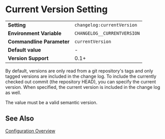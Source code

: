<!--
  <auto-generated>
    The contents of this file were generated by a tool.
    Any changes to this file will be overwritten.
    To change the content of this file, edit 'current-version.md.scriban'
  </auto-generated>
-->
# Current Version Setting

<table>
    <tr>
        <td><b>Setting</b></td>
        <td><code>changelog:currentVersion</code></td>
    </tr>
    <tr>
        <td><b>Environment Variable</b></td>
        <td><code>CHANGELOG__CURRENTVERSION</code></td>
    </tr>
    <tr>
        <td><b>Commandline Parameter</b></td>
        <td>
            <code>currentVersion</code>
        </td>
    </tr>
    <tr>
        <td><b>Default value</b></td>
        <td>
            -
        </td>
    </tr>
    <tr>
        <td><b>Version Support</b></td>
        <td>0.1+</td>
    </tr>
</table>

By default, versions are only read from a git repository's tags and only tagged versions are included in the change log.
To include the currently checked out commit (the repository HEAD), you can specify the current version.
When specified, the current version is included in the change log as well.

The value must be a valid semantic version.

## See Also

[Configuration Overview](../../configuration.md)